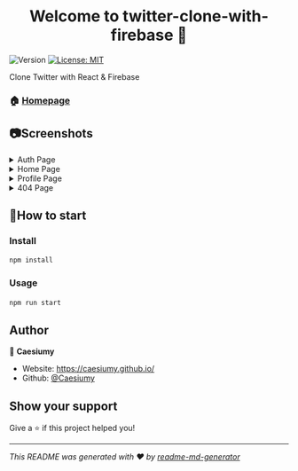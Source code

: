 <h1 align="center">Welcome to twitter-clone-with-firebase 👋</h1>
<p>
  <img alt="Version" src="https://img.shields.io/badge/version-1.0.0-blue.svg?cacheSeconds=2592000" />
  <a href="#" target="_blank">
    <img alt="License: MIT" src="https://img.shields.io/badge/License-MIT-yellow.svg" />
  </a>
</p>

Clone Twitter with React & Firebase

### 🏠 [Homepage](https://caesiumy.github.io/twitter-clone-with-firebase)

## 📷Screenshots

<details>
  <summary>Auth Page</summary>
  <img src="./screenshots/auth.png" width="720">
</details>

<details>
  <summary>Home Page</summary>
  <img src="./screenshots/home.png" width="720">
</details>

<details>
  <summary>Profile Page</summary>
  <img src="./screenshots/profile.png" width="720">
</details>
<details>

  <summary>404 Page</summary>
  <img src="./screenshots/404.png" width="720">
</details>

## 🔰How to start

### Install

```sh
npm install
```

### Usage

```sh
npm run start
```

## Author

👤 **Caesiumy**

* Website: https://caesiumy.github.io/
* Github: [@Caesiumy](https://github.com/Caesiumy)

## Show your support

Give a ⭐️ if this project helped you!

***
_This README was generated with ❤️ by [readme-md-generator](https://github.com/kefranabg/readme-md-generator)_